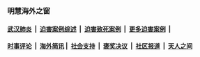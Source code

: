
### 明慧海外之窗

####  [武汉肺炎](indexes/365.md?t=07160901) &nbsp;|&nbsp;  [迫害案例综述](indexes/328.md?t=07160901) &nbsp;|&nbsp; [迫害致死案例](indexes/277.md?t=07160901)  &nbsp;|&nbsp; [更多迫害案例](indexes/81.md?t=07160901)  &nbsp;|&nbsp; 
####  [时事评论](indexes/19.md?t=07160901) &nbsp;|&nbsp; [海外简讯](indexes/245.md?t=07160901)&nbsp;|&nbsp;  [社会支持](indexes/140.md?t=07160901) &nbsp;|&nbsp; [褒奖决议](indexes/282.md?t=07160901) &nbsp;|&nbsp; [社区报道](indexes/91.md?t=07160901)  &nbsp;|&nbsp; [天人之间](indexes/78.md?t=07160901) 

